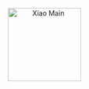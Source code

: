 <div align="center">
  <img align="center" height="150" src="https://i.pinimg.com/originals/7f/fa/4d/7ffa4d07831ee3f29c0bad149aee0f04.gif" alt="Xiao Main" />
</div>
<!--
<br>
<br>

<h3 align="center">⚡ Empowered By ⚡</h3>
<p align="center">
  <img src="https://img.shields.io/badge/go-%2300ADD8.svg?&style=for-the-badge&logo=go&logoColor=white" />
  <img src="https://img.shields.io/badge/javascript-%23323330.svg?style=for-the-badge&logo=javascript&logoColor=%23F7DF1E" />
  <img src="https://img.shields.io/badge/typescript-%23007ACC.svg?style=for-the-badge&logo=typescript&logoColor=white" />
  <img src="https://img.shields.io/badge/c++-%2300599C.svg?style=for-the-badge&logo=c%2B%2B&logoColor=white" />
  <img src="https://img.shields.io/badge/c-%2300599C.svg?style=for-the-badge&logo=c&logoColor=white" />
  <img src="https://img.shields.io/badge/php-%237377AD.svg?style=for-the-badge&logo=php&logoColor=white" />
  <img src="https://img.shields.io/badge/java-%23ED8B00.svg?style=for-the-badge&logo=java&logoColor=white" />
  <img src="https://img.shields.io/badge/kotlin-%23D164A2.svg?style=for-the-badge&logo=kotlin&logoColor=white" />
  <img src="https://img.shields.io/badge/dart-%230175C2.svg?style=for-the-badge&logo=dart&logoColor=white"/>
  <img src="https://img.shields.io/badge/rust-%23000000.svg?style=for-the-badge&logo=rust&logoColor=white"/>
  <img src="https://img.shields.io/badge/zig-%23F7A41D.svg?style=for-the-badge&logo=zig&logoColor=white"/>

  <img src="https://img.shields.io/badge/gofiber-%2300ADD8.svg?&style=for-the-badge&logo=go&logoColor=white" />
  <img src="https://img.shields.io/badge/actix-%23000000.svg?&style=for-the-badge&logo=actix&logoColor=white" />
  <img src="https://img.shields.io/badge/spring%20boot-%2376BB1E.svg?style=for-the-badge&logo=spring&logoColor=white" />
  <img src="https://img.shields.io/badge/react-%23087A9F.svg?&style=for-the-badge&logo=react&logoColor=white" />
  <img src="https://img.shields.io/badge/vue-%233FB27F.svg?&style=for-the-badge&logo=vuedotjs&logoColor=white" />
  <img src="https://img.shields.io/badge/flutter-%232EB2EE.svg?&style=for-the-badge&logo=flutter&logoColor=white" />
  <img src="https://img.shields.io/badge/codeigniter-%23E74222.svg?&style=for-the-badge&logo=codeigniter&logoColor=white" />
  <img src="https://img.shields.io/badge/laravel-%23F72C1F.svg?&style=for-the-badge&logo=laravel&logoColor=white" />
  <img src="https://img.shields.io/badge/odoo-%239D568A.svg?&style=for-the-badge&logo=odoo&logoColor=white" />
  <img src="https://img.shields.io/badge/django-%23092D1F.svg?&style=for-the-badge&logo=django&logoColor=white" />
  
</p>
-->
<!--
**bluespada/bluespada** is a ✨ _special_ ✨ repository because its `README.md` (this file) appears on your GitHub profile.

Here are some ideas to get you started:

- 🔭 I’m currently working on ...
- 🌱 I’m currently learning ...
- 👯 I’m looking to collaborate on ...
- 🤔 I’m looking for help with ...
- 💬 Ask me about ...
- 📫 How to reach me: ...
- 😄 Pronouns: ...
- ⚡ Fun fact: ...
-->
